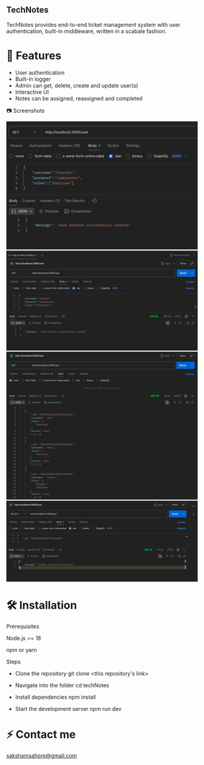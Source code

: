 ## TechNotes

TechNotes provides end-to-end ticket management system with user authentication, built-in middleware, written in a scabale fashion.

# 🚀 Features

- User authentication
- Built-in logger
- Admin can get, delete, create and update user(s)
- Interactive UI
- Notes can be assigned, reassigned and completed

📷 Screenshots

![](./public/SCR-20250929-kegi.png)
![](./public/SCR-20250929-keig.png)
![](./public/SCR-20250929-keqe.png)
![](./public/SCR-20250929-lgqc.png)

# 🛠️ Installation
Prerequisites

Node.js >= 18

npm or yarn

Steps
- Clone the repository
git clone <this repository's link>

- Navigate into the folder
cd techNotes

- Install dependencies
npm install

- Start the development server
npm run dev

# ⚡ Contact me 

sakshamsahore@gmail.com
